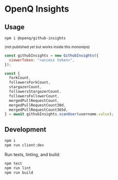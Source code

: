# OpenQ Insights

## Usage

```bash
npm i @openq/github-insights
```
<sup>(not published yet but works inside this monorepo)</sup>

```js
const githubInsights = new GithubInsights({
  viewerToken: "<access token>",
});

const {
  forkCount,
  followersForkCount,
  stargazerCount,
  followersStargazerCount,
  followersFollowerCount,
  mergedPullRequestCount,
  mergedPullRequestCount30d,
  mergedPullRequestCount365d,
} = await githubInsights.scanUser(username.value);
```

## Development

```bash
npm i
npm run client:dev
```

Run tests, linting, and build:

```bash
npm test
npm run lint
npm run build
```

